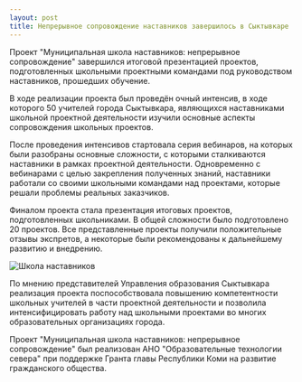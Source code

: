 ```yaml
---
layout: post
title: Непрерывное сопровождение наставников завершилось в Сыктывкаре
---
```


Проект "Муниципальная школа наставников: непрерывное сопровождение" завершился итоговой презентацией проектов, подготовленных школьными проектными командами под руководством наставников, прошедших обучение.

В ходе реализации проекта был проведён очный интенсив, в ходе которого 50 учителей города Сыктывкара, являющихся наставниками школьной проектной деятельности изучили основные аспекты сопровождения школьных проектов.

После проведения интенсивов стартовала серия вебинаров, на которых были разобраны основные сложности, с которыми сталкиваются наставники в рамках проектной деятельности. Одновременно с вебинарами с целью закрепления полученных знаний, наставники работали со своими школьными командами над проектами, которые решали проблемы реальных заказчиков.

Финалом проекта стала презентация итоговых проектов, подготовленных школьниками. В общей сложности было подготовлено 20 проектов. Все представленные проекты получили положительные отзывы экспретов, а некоторые были рекомендованы к дальнейшему развитию и внедрению.

![Школа наставников](https://image.mel.fm/i/7/7BG6yyUCgF/590.jpg)

По мнению представителей Управления образования Сыктывкара реализация проекта поспособствовала повышению компетентности школьных учителей в части проектной деятельности и позволила интенсифицировать работу над школьными проектами во многих образовательных организациях города.

Проект "Муниципальная школа наставников: непрерывное сопровождение" был реализован АНО "Образовательные технологии севера" при поддержке Гранта главы Республики Коми на развитие гражданского общества.

